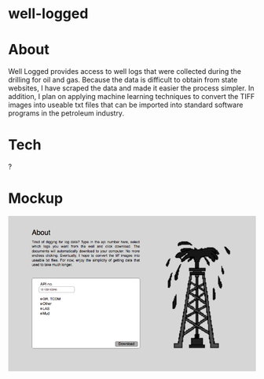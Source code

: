 # well-logged

# About
Well Logged provides access to well logs that were collected during the drilling for oil and gas. Because the data is difficult to obtain from state websites, I have scraped the data and made it easier the process simpler. In addition, I plan on applying machine learning techniques to convert the TIFF images into useable txt files that can be imported into standard software programs in the petroleum industry.

# Tech
?

# Mockup
<img src="images/theMockup.png" alt="mockup">

